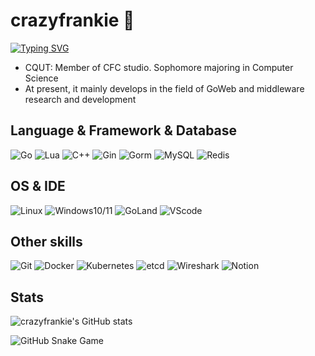 # crazyfrankie 👋
[![Typing SVG](https://readme-typing-svg.herokuapp.com?font=Fira+Code&size=24&duration=4000&color=1A73E8&vCenter=true&width=600&lines=This+is+crazyfrank;Welcome+to+explore+my+projects;Coding+with+Go+and+middleware+R%26D)](https://git.io/typing-svg)
- CQUT: Member of CFC studio. Sophomore majoring in Computer Science 
- At present, it mainly develops in the field of GoWeb and middleware research and development

## Language & Framework & Database
![Go](https://img.shields.io/badge/Go-%2300ADD8.svg?style=flat&logo=go&logoColor=white)
![Lua](https://img.shields.io/badge/Lua-%2523000?style=flat&logo=Lua&logoColor=black&labelColor=white&color=red)
![C++](https://img.shields.io/badge/C%2B%2B-%2523000?style=flat&logo=C%2B%2B&logoColor=blue&labelColor=white&color=red)
![Gin](https://img.shields.io/badge/Gin-%2523000.svg?style=flat&logo=Gin&logoColor=white&labelColor=blue&color=blue)
![Gorm](https://img.shields.io/badge/Gorm-%2523000?style=flat&logo=Go&logoColor=white&labelColor=blue&color=blue)
![MySQL](https://img.shields.io/badge/MySQL-%2523000?style=flat&logo=MySQL&logoColor=blue&labelColor=white&color=green)
![Redis](https://img.shields.io/badge/Redis-%2523000?style=flat&logo=Redis&logoColor=red&labelColor=white&color=red)

## OS & IDE
![Linux](https://img.shields.io/badge/Linux-%2523000?logo=Linux&logoColor=white&labelColor=grey&color=red)
![Windows10/11](https://img.shields.io/badge/Windows10%2F11-%2523000?style=flat&logoColor=blue&color=blue)
![GoLand](https://img.shields.io/badge/GoLand-%2523000?logo=GoLand&logoColor=white&labelColor=grey&color=blue)
![VScode](https://img.shields.io/badge/VScode-%2523000?style=flat&logoColor=white&color=blue)

## Other skills
![Git](https://img.shields.io/badge/Git-%2523000?logo=Git&logoColor=white&labelColor=grey&color=red)
![Docker](https://img.shields.io/badge/Docker-%2523000?style=flat&logo=Docker&logoColor=blue&labelColor=white&color=blue)
![Kubernetes](https://img.shields.io/badge/Kubernetes-%2523000?style=flat&logo=Kubernetes&logoColor=blue&labelColor=white&color=blue)
![etcd](https://img.shields.io/badge/%20etcd-%2523000?style=flat&logo=etcd&logoColor=black&labelColor=white&color=red)
![Wireshark](https://img.shields.io/badge/Wireshark-%2523000?style=flat&logo=Wireshark&logoColor=blue&labelColor=white&color=green)
![Notion](https://img.shields.io/badge/Notion-%2523000?style=flat&logo=Notion&logoColor=black&labelColor=white&color=purple)

## Stats
![crazyfrankie's GitHub stats](https://github-readme-stats.vercel.app/api?username=crazyfrankie&show_icons=true&theme=radical)

![GitHub Snake Game](https://raw.githubusercontent.com/crazyfrankie/crazyfrankie/output/dist/github-contribution-grid-snake.svg)

<!--
**crazyfrankie/crazyfrankie** is a ✨ _special_ ✨ repository because its `README.md` (this file) appears on your GitHub profile.

Here are some ideas to get you started:

- 🔭 I’m currently working on ...
- 🌱 I’m currently learning ...
- 👯 I’m looking to collaborate on ...
- 🤔 I’m looking for help with ...
- 💬 Ask me about ...
- 📫 How to reach me: ...
- 😄 Pronouns: ...
- ⚡ Fun fact: ...
-->
